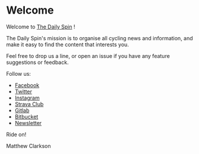 # Welcome
Welcome to [The Daily Spin](https://dailyspin.co/) !

The Daily Spin's mission is to organise all cycling news and information, and make it easy to find the content that interests you.

Feel free to drop us a line, or open an issue if you have any feature suggestions or feedback.

Follow us:

* [Facebook](https://www.facebook.com/thedailyspin/)
* [Twitter](https://twitter.com/thedailyspinco/)
* [Instagram](https://instagram.com/thedailyspinco/)
* [Strava Club](https://www.strava.com/clubs/dailyspin)
* [Gitlab](https://gitlab.com/dailyspin)
* [Bitbucket](https://bitbucket.org/dailyspin/)
* [Newsletter](https://dailyspin.co/newsletter/)

Ride on!

Matthew Clarkson


